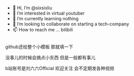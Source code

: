 - 👋 Hi, I’m @sixsixliu
- 👀 I’m interested in virtual youtuber
- 🌱 I’m currently learning nothing
- 💞️ I’m looking to collaborate on starting a tech-company
- 📫 How to reach me ... bilibili

##
github还给整个小模板 那就填一下

没事儿的时候会搞点小东西 但是一般都有事儿

b站账号是刘六六Official 欢迎关注 会不定期发各种视频

<!---
sixsixliu/sixsixliu is a ✨ special ✨ repository because its `README.md` (this file) appears on your GitHub profile.
You can click the Preview link to take a look at your changes.
--->
